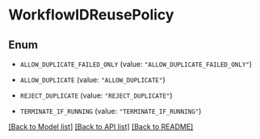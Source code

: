 # WorkflowIDReusePolicy

## Enum


* `ALLOW_DUPLICATE_FAILED_ONLY` (value: `"ALLOW_DUPLICATE_FAILED_ONLY"`)

* `ALLOW_DUPLICATE` (value: `"ALLOW_DUPLICATE"`)

* `REJECT_DUPLICATE` (value: `"REJECT_DUPLICATE"`)

* `TERMINATE_IF_RUNNING` (value: `"TERMINATE_IF_RUNNING"`)


[[Back to Model list]](../README.md#documentation-for-models) [[Back to API list]](../README.md#documentation-for-api-endpoints) [[Back to README]](../README.md)


